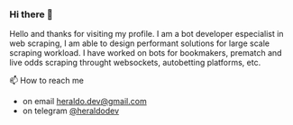 ### Hi there 👋
Hello and thanks for visiting my profile. I am a bot developer especialist in web scraping, I am able to design performant solutions for large scale scraping workload. I have worked on bots for bookmakers, prematch and live odds scraping throught websockets, autobetting platforms, etc.

📫 How to reach me
- on email [heraldo.dev@gmail.com](mailto:heraldo.dev@gmail.com)
- on telegram [@heraldodev](https://t.me/heraldodev)
<!--
**HMaker/HMaker** is a ✨ _special_ ✨ repository because its `README.md` (this file) appears on your GitHub profile.

Here are some ideas to get you started:

- 🔭 I’m currently working on ...
- 🌱 I’m currently learning ...
- 👯 I’m looking to collaborate on ...
- 🤔 I’m looking for help with ...
- 💬 Ask me about ...
- 📫 How to reach me: ...
- 😄 Pronouns: ...
- ⚡ Fun fact: ...
-->
